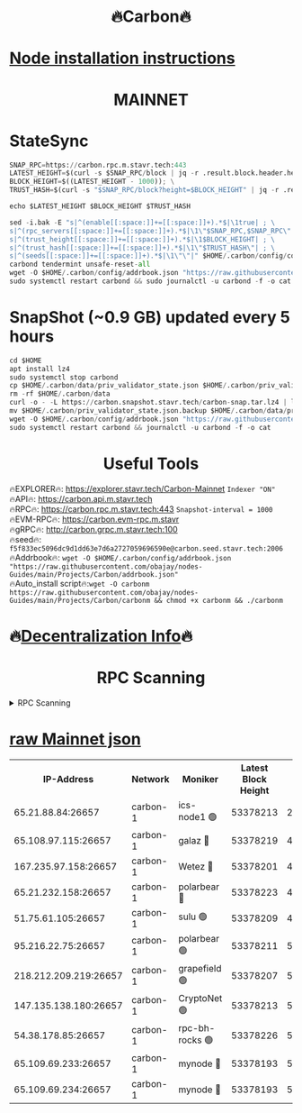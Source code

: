 <h1 align="center"> 🔥Carbon🔥</h1>

[Node installation instructions](https://github.com/obajay/nodes-Guides/tree/main/Projects/Carbon)
=
<h1 align="center"> MAINNET</h1>

# StateSync
```python
SNAP_RPC=https://carbon.rpc.m.stavr.tech:443
LATEST_HEIGHT=$(curl -s $SNAP_RPC/block | jq -r .result.block.header.height); \
BLOCK_HEIGHT=$((LATEST_HEIGHT - 1000)); \
TRUST_HASH=$(curl -s "$SNAP_RPC/block?height=$BLOCK_HEIGHT" | jq -r .result.block_id.hash)

echo $LATEST_HEIGHT $BLOCK_HEIGHT $TRUST_HASH

sed -i.bak -E "s|^(enable[[:space:]]+=[[:space:]]+).*$|\1true| ; \
s|^(rpc_servers[[:space:]]+=[[:space:]]+).*$|\1\"$SNAP_RPC,$SNAP_RPC\"| ; \
s|^(trust_height[[:space:]]+=[[:space:]]+).*$|\1$BLOCK_HEIGHT| ; \
s|^(trust_hash[[:space:]]+=[[:space:]]+).*$|\1\"$TRUST_HASH\"| ; \
s|^(seeds[[:space:]]+=[[:space:]]+).*$|\1\"\"|" $HOME/.carbon/config/config.toml
carbond tendermint unsafe-reset-all
wget -O $HOME/.carbon/config/addrbook.json "https://raw.githubusercontent.com/obajay/nodes-Guides/main/Projects/Carbon/addrbook.json"
sudo systemctl restart carbond && sudo journalctl -u carbond -f -o cat
```
# SnapShot (~0.9 GB) updated every 5 hours
```python
cd $HOME
apt install lz4
sudo systemctl stop carbond
cp $HOME/.carbon/data/priv_validator_state.json $HOME/.carbon/priv_validator_state.json.backup
rm -rf $HOME/.carbon/data
curl -o - -L https://carbon.snapshot.stavr.tech/carbon-snap.tar.lz4 | lz4 -c -d - | tar -x -C $HOME/.carbon --strip-components 2
mv $HOME/.carbon/priv_validator_state.json.backup $HOME/.carbon/data/priv_validator_state.json
wget -O $HOME/.carbon/config/addrbook.json "https://raw.githubusercontent.com/obajay/nodes-Guides/main/Projects/Carbon/addrbook.json"
sudo systemctl restart carbond && journalctl -u carbond -f -o cat
```

 <h1 align="center"> Useful Tools</h1>

🔥EXPLORER🔥:     https://explorer.stavr.tech/Carbon-Mainnet        `Indexer "ON"` \
🔥API🔥:          https://carbon.api.m.stavr.tech \
🔥RPC🔥:          https://carbon.rpc.m.stavr.tech:443              `Snapshot-interval = 1000` \
🔥EVM-RPC🔥:      https://carbon.evm-rpc.m.stavr \
🔥gRPC🔥:         http://carbon.grpc.m.stavr.tech:100 \
🔥seed🔥:      `f5f833ec5096dc9d1dd63e7d6a2727059696590e@carbon.seed.stavr.tech:2006` \
🔥Addrbook🔥:  `wget -O $HOME/.carbon/config/addrbook.json "https://raw.githubusercontent.com/obajay/nodes-Guides/main/Projects/Carbon/addrbook.json"` \
🔥Auto_install script🔥:`wget -O carbonm https://raw.githubusercontent.com/obajay/nodes-Guides/main/Projects/Carbon/carbonm && chmod +x carbonm && ./carbonm`

🔥[Decentralization Info](https://github.com/obajay/StateSync-snapshots/tree/main/Projects/Carbon/Decentralization)🔥
=
<h1 align="center"> RPC Scanning</h1>

<details>
<summary>RPC Scanning</summary>

<h2 align="center"> We scan nodes in real time every 4 hours. And we provide the final result of RPC endpoints.
We cannot influence the operation of these nodes in any way. </h2>


```python
If Voting Power is higher than 0 --> then the Node is a validator of the network and may be subject to attack and be a potential threat to the chain.
```
```python
We marked such validators with a red symbol
```

</details>

[raw Mainnet json](https://rpc-check.carbonm.stavr.tech/carbonm/rpc-carbonm-result.json)
=


<table><tr><th>IP-Address</th><th>Network</th><th>Moniker</th><th>Latest Block Height</th><th>Earliest Block Height</th><th>Catching Up</th><th>Tx Index</th><th>Voting Power</th><th>Scan Time</th></tr><tr><td>65.21.88.84:26657</td><td>carbon-1</td><td>ics-node1 🟢</td><td>53378213</td><td>21164241</td><td>False</td><td>off</td><td>0</td><td>2024-02-07T17:48:28.153718034UTC</td></tr><tr><td>65.108.97.115:26657</td><td>carbon-1</td><td>galaz 🔴</td><td>53378219</td><td>47374001</td><td>False</td><td>on</td><td>11245102341</td><td>2024-02-07T17:48:39.012185445UTC</td></tr><tr><td>167.235.97.158:26657</td><td>carbon-1</td><td>Wetez 🔴</td><td>53378201</td><td>48067570</td><td>False</td><td>on</td><td>1331692560</td><td>2024-02-07T17:48:05.013687394UTC</td></tr><tr><td>65.21.232.158:26657</td><td>carbon-1</td><td>polarbear 🔴</td><td>53378223</td><td>48126001</td><td>False</td><td>on</td><td>10940521207</td><td>2024-02-07T17:48:47.520135488UTC</td></tr><tr><td>51.75.61.105:26657</td><td>carbon-1</td><td>sulu 🟢</td><td>53378209</td><td>48742001</td><td>False</td><td>on</td><td>0</td><td>2024-02-07T17:48:19.266510636UTC</td></tr><tr><td>95.216.22.75:26657</td><td>carbon-1</td><td>polarbear 🟢</td><td>53378211</td><td>52338001</td><td>False</td><td>on</td><td>0</td><td>2024-02-07T17:48:25.723373651UTC</td></tr><tr><td>218.212.209.219:26657</td><td>carbon-1</td><td>grapefield 🟢</td><td>53378207</td><td>52371001</td><td>False</td><td>on</td><td>0</td><td>2024-02-07T17:48:16.845598514UTC</td></tr><tr><td>147.135.138.180:26657</td><td>carbon-1</td><td>CryptoNet 🟢</td><td>53378213</td><td>52934001</td><td>False</td><td>on</td><td>0</td><td>2024-02-07T17:48:28.453466599UTC</td></tr><tr><td>54.38.178.85:26657</td><td>carbon-1</td><td>rpc-bh-rocks 🟢</td><td>53378226</td><td>53130001</td><td>False</td><td>on</td><td>0</td><td>2024-02-07T17:48:51.894841777UTC</td></tr><tr><td>65.109.69.233:26657</td><td>carbon-1</td><td>mynode 🔴</td><td>53378193</td><td>53160001</td><td>False</td><td>off</td><td>8692092233</td><td>2024-02-07T17:47:43.954766688UTC</td></tr><tr><td>65.109.69.234:26657</td><td>carbon-1</td><td>mynode 🔴</td><td>53378193</td><td>53160001</td><td>False</td><td>off</td><td>12851601002</td><td>2024-02-07T17:47:44.341450163UTC</td></tr></table>
